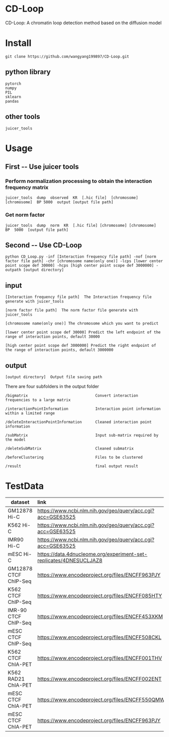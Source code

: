 # CD-Loop
CD-Loop: A chromatin loop detection method based on the diffusion model

# Install
```
git clone https://github.com/wangyang199897/CD-Loop.git
```
## python library
```
pytorch
numpy
PIL
sklearn
pandas
```
## other tools
```
juicer_tools
```


# Usage

## First -- Use juicer tools
### Perform normalization processing to obtain the interaction frequency matrix
```
juicer_tools  dump  observed  KR  [.hic file]  [chromosome] [chromosome]  BP 5000  output [output file path]
```
### Get norm factor
```
juicer_tools  dump  norm  KR  [.hic file] [chromosome] [chromosome]  BP  5000  [output file path]
```

## Second -- Use CD-Loop
```
python CD_Loop.py -inf [Interaction frequency file path] -nof [norm factor file path] -chr [chromosome name(only one)] -lcps [lower center point scope def 30000] -hcps [high center point scope def 3000000] -outpath [output directory]
```
## input
```
[Interaction frequency file path]  The Interaction frequency file generate with juicer_tools

[norm factor file path]  The norm factor file generate with juicer_tools

[chromosome name(only one)] The chromosome which you want to predict

[lower center point scope def 30000] Predict the left endpoint of the range of interaction points, default 30000

[high center point scope def 3000000] Predict the right endpoint of the range of interaction points, default 3000000
```
## output
```
[output directory]  Output file saving path
```
There are four subfolders in the output folder
```
/bigmatrix                              Convert interaction frequencies to a large matrix

/interactionPointInformation            Interaction point information within a limited range

/deleteInteractionPointInformation      Cleaned interaction point information

/subMatrix                              Input sub-matrix required by the model

/deleteSubMatrix                        Cleaned submatrix

/beforeClustering                       Files to be clustered

/result                                 final output result
```

# TestData
| dataset | link |
|---------|:-----|
| GM12878 Hi-C | https://www.ncbi.nlm.nih.gov/geo/query/acc.cgi?acc=GSE63525 |
| K562 Hi-C | https://www.ncbi.nlm.nih.gov/geo/query/acc.cgi?acc=GSE63525 |
| IMR90 Hi-C | https://www.ncbi.nlm.nih.gov/geo/query/acc.cgi?acc=GSE63525 |
| mESC Hi-C | https://data.4dnucleome.org/experiment-set-replicates/4DNESUCLJAZ8 |
| GM12878 CTCF ChIP-Seq | https://www.encodeproject.org/files/ENCFF963PJY |
| K562 CTCF ChIP-Seq | https://www.encodeproject.org/files/ENCFF085HTY |
| IMR-90 CTCF ChIP-Seq | https://www.encodeproject.org/files/ENCFF453XKM |
| mESC CTCF ChIP-Seq | https://www.encodeproject.org/files/ENCFF508CKL  |
| K562 CTCF ChIA-PET | https://www.encodeproject.org/files/ENCFF001THV |
| K562 RAD21 ChIA-PET | https://www.encodeproject.org/files/ENCFF002ENT |
| mESC CTCF ChIA-PET | https://www.encodeproject.org/files/ENCFF550QMW |
| mESC CTCF ChIA-PET | https://www.encodeproject.org/files/ENCFF963PJY |
